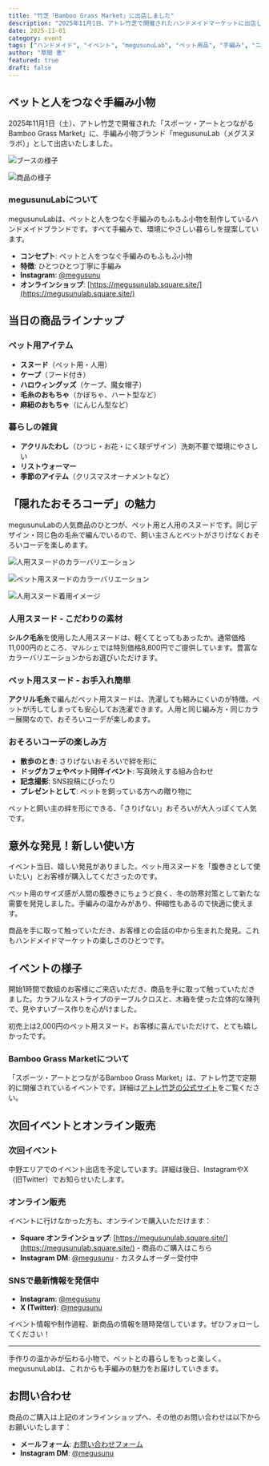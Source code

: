 ```yaml
---
title: "竹芝「Bamboo Grass Market」に出店しました"
description: "2025年11月1日、アトレ竹芝で開催されたハンドメイドマーケットに出店しました。ペットと人をつなぐ手編み小物「megusunuLab」の魅力をお届けします。"
date: 2025-11-01
category: event
tags: ["ハンドメイド", "イベント", "megusunuLab", "ペット用品", "手編み", "ニット"]
author: "草間 恵"
featured: true
draft: false
---
```


## ペットと人をつなぐ手編み小物

2025年11月1日（土）、アトレ竹芝で開催された「スポーツ・アートとつながるBamboo Grass Market」に、手編み小物ブランド「megusunuLab（メグスヌラボ）」として出店いたしました。

<div class="image-grid">

![ブースの様子](/images/events/takeshiba-market/booth-cat.jpg)

![商品の様子](/images/events/takeshiba-market/products.jpg)

</div>

### megusunuLabについて

megusunuLabは、ペットと人をつなぐ手編みのもふもふ小物を制作しているハンドメイドブランドです。すべて手編みで、環境にやさしい暮らしを提案しています。

- **コンセプト**: ペットと人をつなぐ手編みのもふもふ小物
- **特徴**: ひとつひとつ丁寧に手編み
- **Instagram**: [@megusunu](https://www.instagram.com/megusunu/)
- **オンラインショップ**: [https://megusunulab.square.site/](https://megusunulab.square.site/)

## 当日の商品ラインナップ

### ペット用アイテム
- **スヌード**（ペット用・人用）
- **ケープ**（フード付き）
- **ハロウィングッズ**（ケープ、魔女帽子）
- **毛糸のおもちゃ**（かぼちゃ、ハート型など）
- **麻紐のおもちゃ**（にんじん型など）

### 暮らしの雑貨
- **アクリルたわし**（ひつじ・お花・にく球デザイン）洗剤不要で環境にやさしい
- **リストウォーマー**
- **季節のアイテム**（クリスマスオーナメントなど）

## 「隠れたおそろコーデ」の魅力

megusunuLabの人気商品のひとつが、ペット用と人用のスヌードです。同じデザイン・同じ色の毛糸で編んでいるので、飼い主さんとペットがさりげなくおそろいコーデを楽しめます。

<div class="image-grid">

![人用スヌードのカラーバリエーション](/images/events/takeshiba-market/snood-human.jpg)

![ペット用スヌードのカラーバリエーション](/images/events/takeshiba-market/snood-pet.jpg)

![人用スヌード着用イメージ](/images/events/takeshiba-market/snood-worn.png)

</div>

### 人用スヌード - こだわりの素材

**シルク毛糸**を使用した人用スヌードは、軽くてとってもあったか。通常価格11,000円のところ、マルシェでは特別価格8,800円でご提供しています。豊富なカラーバリエーションからお選びいただけます。

### ペット用スヌード - お手入れ簡単

**アクリル毛糸**で編んだペット用スヌードは、洗濯しても縮みにくいのが特徴。ペットが汚してしまっても安心してお洗濯できます。人用と同じ編み方・同じカラー展開なので、おそろいコーデが楽しめます。

### おそろいコーデの楽しみ方

- **散歩のとき**: さりげないおそろいで絆を形に
- **ドッグカフェやペット同伴イベント**: 写真映えする組み合わせ
- **記念撮影**: SNS投稿にぴったり
- **プレゼントとして**: ペットを飼っている方への贈り物に

ペットと飼い主の絆を形にできる、「さりげない」おそろいが大人っぽくて人気です。

## 意外な発見！新しい使い方

イベント当日、嬉しい発見がありました。ペット用スヌードを「腹巻きとして使いたい」とお客様が購入してくださったのです。

ペット用のサイズ感が人間の腹巻きにちょうど良く、冬の防寒対策として新たな需要を発見しました。手編みの温かみがあり、伸縮性もあるので快適に使えます。

商品を手に取って触っていただき、お客様との会話の中から生まれた発見。これもハンドメイドマーケットの楽しさのひとつです。

## イベントの様子

開始1時間で数組のお客様にご来店いただき、商品を手に取って触っていただきました。カラフルなストライプのテーブルクロスと、木箱を使った立体的な陳列で、見やすいブース作りを心がけました。

初売上は2,000円のペット用スヌード。お客様に喜んでいただけて、とても嬉しかったです。

### Bamboo Grass Marketについて

「スポーツ・アートとつながるBamboo Grass Market」は、アトレ竹芝で定期的に開催されているイベントです。詳細は[アトレ竹芝の公式サイト](https://www.atre.co.jp/takeshiba/news/5465/)をご覧ください。

## 次回イベントとオンライン販売

### 次回イベント
中野エリアでのイベント出店を予定しています。詳細は後日、InstagramやX（旧Twitter）でお知らせいたします。

### オンライン販売
イベントに行けなかった方も、オンラインで購入いただけます：

- **Square オンラインショップ**: [https://megusunulab.square.site/](https://megusunulab.square.site/) - 商品のご購入はこちら
- **Instagram DM**: [@megusunu](https://www.instagram.com/megusunu/) - カスタムオーダー受付中

### SNSで最新情報を発信中
- **Instagram**: [@megusunu](https://www.instagram.com/megusunu/)
- **X (Twitter)**: [@megusunu](https://x.com/megusunu)

イベント情報や制作過程、新商品の情報を随時発信しています。ぜひフォローしてください！

---

手作りの温かみが伝わる小物で、ペットとの暮らしをもっと楽しく。megusunuLabは、これからも手編みの魅力をお届けしていきます。

## お問い合わせ

商品のご購入は上記のオンラインショップへ、その他のお問い合わせは以下からお願いいたします：

- **メールフォーム**: [お問い合わせフォーム](/#contact)
- **Instagram DM**: [@megusunu](https://www.instagram.com/megusunu/)
